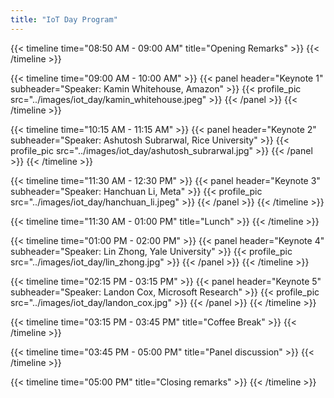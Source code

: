 ```yaml
---
title: "IoT Day Program"
---
```


{{< timeline time="08:50 AM - 09:00 AM" title="Opening Remarks" >}}
{{< /timeline >}}

{{< timeline time="09:00 AM - 10:00 AM" >}}
{{< panel header="Keynote 1" subheader="Speaker: Kamin Whitehouse, Amazon" >}}
{{< profile_pic src="../images/iot_day/kamin_whitehouse.jpeg" >}}
{{< /panel >}}
{{< /timeline >}}

{{< timeline time="10:15 AM - 11:15 AM" >}}
{{< panel header="Keynote 2" subheader="Speaker: Ashutosh Subrarwal, Rice University" >}}
{{< profile_pic src="../images/iot_day/ashutosh_subrarwal.jpg" >}}
{{< /panel >}}
{{< /timeline >}}

{{< timeline time="11:30 AM - 12:30 PM" >}}
{{< panel header="Keynote 3" subheader="Speaker: Hanchuan Li, Meta" >}}
{{< profile_pic src="../images/iot_day/hanchuan_li.jpeg" >}}
{{< /panel >}}
{{< /timeline >}}

{{< timeline time="11:30 AM - 01:00 PM" title="Lunch" >}}
{{< /timeline >}}

{{< timeline time="01:00 PM - 02:00 PM" >}}
{{< panel header="Keynote 4" subheader="Speaker: Lin Zhong, Yale University" >}}
{{< profile_pic src="../images/iot_day/lin_zhong.jpg" >}}
{{< /panel >}}
{{< /timeline >}}

{{< timeline time="02:15 PM - 03:15 PM" >}}
{{< panel header="Keynote 5" subheader="Speaker: Landon Cox, Microsoft Research" >}}
{{< profile_pic src="../images/iot_day/landon_cox.jpg" >}}
{{< /panel >}}
{{< /timeline >}}

{{< timeline time="03:15 PM - 03:45 PM" title="Coffee Break" >}}
{{< /timeline >}}

{{< timeline time="03:45 PM - 05:00 PM" title="Panel discussion" >}}
{{< /timeline >}}

{{< timeline time="05:00 PM" title="Closing remarks" >}}
{{< /timeline >}}
